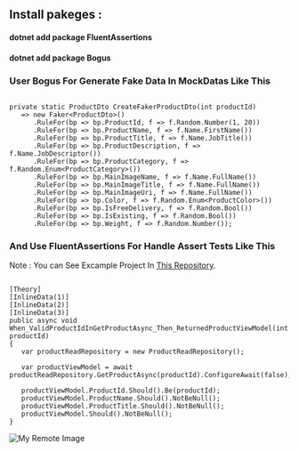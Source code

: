 ## Install pakeges :
#### dotnet add package FluentAssertions 
#### dotnet add package Bogus

### User Bogus For Generate Fake Data In MockDatas Like This

```

private static ProductDto CreateFakerProductDto(int productId)
   => new Faker<ProductDto>()
      .RuleFor(bp => bp.ProductId, f => f.Random.Number(1, 20))
      .RuleFor(bp => bp.ProductName, f => f.Name.FirstName())
      .RuleFor(bp => bp.ProductTitle, f => f.Name.JobTitle())
      .RuleFor(bp => bp.ProductDescription, f => f.Name.JobDescriptor())
      .RuleFor(bp => bp.ProductCategory, f => f.Random.Enum<ProductCategory>())
      .RuleFor(bp => bp.MainImageName, f => f.Name.FullName())
      .RuleFor(bp => bp.MainImageTitle, f => f.Name.FullName())
      .RuleFor(bp => bp.MainImageUri, f => f.Name.FullName())
      .RuleFor(bp => bp.Color, f => f.Random.Enum<ProductColor>())
      .RuleFor(bp => bp.IsFreeDelivery, f => f.Random.Bool())
      .RuleFor(bp => bp.IsExisting, f => f.Random.Bool())
      .RuleFor(bp => bp.Weight, f => f.Random.Number());

```

### And Use FluentAssertions For Handle Assert Tests Like This
Note : You can See Excample Project In [This Repository](https://github.com/nosratifarhad/FluentValidation.git/).

```

[Theory]
[InlineData(1)]
[InlineData(2)]
[InlineData(3)]
public async void When_ValidProductIdInGetProductAsync_Then_ReturnedProductViewModel(int productId)
{
   var productReadRepository = new ProductReadRepository();

   var productViewModel = await productReadRepository.GetProductAsync(productId).ConfigureAwait(false);

   productViewModel.ProductId.Should().Be(productId);
   productViewModel.ProductName.Should().NotBeNull();
   productViewModel.ProductTitle.Should().NotBeNull();
   productViewModel.Should().NotBeNull();
}

```


![My Remote Image](https://github.com/nosratifarhad/UnitTest_XUnit_Mock_Faker/blob/main/doc/runresult.png)

